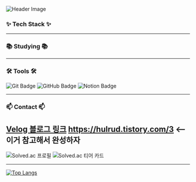 ![Header Image](https://capsule-render.vercel.app/api?type=venom&color=auto&height=300&section=header&text=🐢Hello,%20I'm%20Yoonseok🏝️&fontSize=40&fontColor=101052)

### ✨ Tech Stack ✨


---

### 📚 Studying 📚


---

### 🛠 Tools 🛠
![Git Badge](https://img.shields.io/badge/git-F05033.svg?style=for-the-badge&logo=git&logoColor=white)
![GitHub Badge](https://img.shields.io/badge/github-181717.svg?style=for-the-badge&logo=github&logoColor=white)
![Notion Badge](https://img.shields.io/badge/Notion-F3F3F3.svg?style=for-the-badge&logo=notion&logoColor=black)

---

### 📫 Contact 📫
[Velog 블로그 링크](https://velog.io/@oka1313/Github-%EA%B9%83%ED%97%88%EB%B8%8C-%ED%94%84%EB%A1%9C%ED%95%84-%EA%BE%B8%EB%AF%B8%EA%B8%B0)
https://hulrud.tistory.com/3
<-- 이거 참고해서 완성하자
---

![Solved.ac 프로필](http://mazassumnida.wtf/api/v2/generate_badge?boj=yoonseok00)
![Solved.ac 티어 카드](http://mazandi.herokuapp.com/api?handle=yoonseok00&theme=warm)

---

[![Top Langs](https://github-readme-stats.vercel.app/api/top-langs/?username=hs-1991317-YoonseokYang)](https://github.com/anuraghazra/github-readme-stats)
